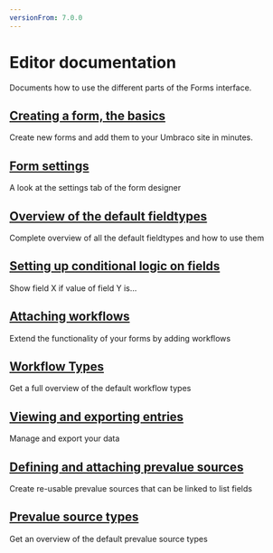 ```yaml
---
versionFrom: 7.0.0
---
```


# Editor documentation
Documents how to use the different parts of the Forms interface.

## [Creating a form, the basics](Creating-a-Form/index.md)

Create new forms and add them to your Umbraco site in minutes.

## [Form settings](Creating-a-form/Form-Settings)

A look at the settings tab of the form designer

## [Overview of the default fieldtypes](Creating-a-form/Fieldtypes/index.md)

Complete overview of all the default fieldtypes and how to use them

## [Setting up conditional logic on fields](Creating-a-form/Conditional-Logic/index.md)

Show field X if value of field Y is...

## [Attaching workflows](Attaching-Workflows/index.md)

Extend the functionality of your forms by adding workflows

## [Workflow Types](Attaching-Workflows/Workflow-Types)

Get a full overview of the default workflow types

## [Viewing and exporting entries](Viewing-and-Exporting-Entries/index.md)

Manage and export your data

## [Defining and attaching prevalue sources](Defining-and-Attaching-Prevaluesources/index.md)

Create re-usable prevalue sources that can be linked to list fields

## [Prevalue source types](Defining-and-Attaching-Prevaluesources/Prevalue-source-types)

Get an overview of the default prevalue source types
